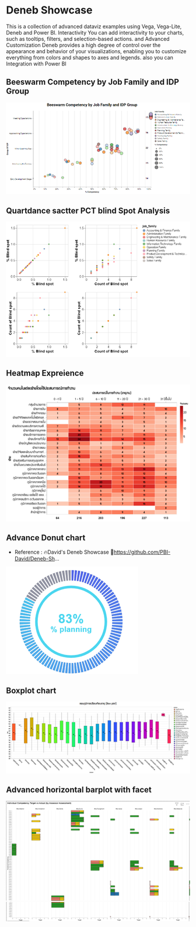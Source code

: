 # Deneb Showcase 

This is a collection of advanced dataviz examples using Vega, Vega-Lite, Deneb and Power BI. Interactivity You can add interactivity to your charts, such as tooltips, filters, and selection-based actions.
and Advanced Customization Deneb provides a high degree of control over the appearance and behavior of your visualizations, enabling you to customize everything from colors and shapes to axes and legends. also you can
Integration with Power BI

 
 ## Beeswarm Competency by Job Family and IDP Group
 
![image all](https://github.com/Patipat-Panyasukum/Deneb-Showcase-Chart/blob/main/Beeswarm%20Chart/Beeswarm%20Competency%20Chart.PNG?raw=true)


## Quartdance sactter PCT blind Spot Analysis

![image all](https://github.com/Patipat-Panyasukum/Deneb-Showcase-Chart/blob/main/Bubble%20plot/Quart%20sactter%20blind%20Spot%20Analysis.PNG?raw=true)


## Heatmap Expreience
  
![image all](https://github.com/Patipat-Panyasukum/Deneb-Showcase-Chart/blob/main/Advanecd%20Heatmap/Heatmap_tenure.png?raw=true)

## Advance Donut chart
- Reference : 🔥David's Deneb Showcase
  🔗https://github.com/PBI-David/Deneb-Sh...

![image all](https://github.com/Patipat-Panyasukum/Deneb-Showcase-Chart/blob/main/Donut%20Chart/Deneb_Donut.PNG)


## Boxplot chart

![image all](https://github.com/Patipat-Panyasukum/Deneb-Showcase-Chart/blob/main/Boxplot%20Chart/Boxplot%20Chart.PNG)


## Advanced horizontal barplot with facet

![image all](https://github.com/Patipat-Panyasukum/Deneb-Showcase-Chart/blob/main/ADVANCED%20Bar%20Chart/Facet%20Bar%20chart%20Compare%20Actual%20vs%20Target.PNG?raw=true)
![image all](https://github.com/Patipat-Panyasukum/Deneb-Showcase-Chart/blob/main/ADVANCED%20Bar%20Chart/2.PNG?raw=true)

